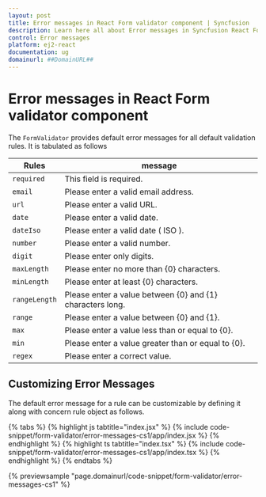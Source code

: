 ```yaml
---
layout: post
title: Error messages in React Form validator component | Syncfusion
description: Learn here all about Error messages in Syncfusion React Form validator component of Syncfusion Essential JS 2 and more.
control: Error messages 
platform: ej2-react
documentation: ug
domainurl: ##DomainURL##
---
```


# Error messages in React Form validator component

The `FormValidator` provides default error messages for all default validation rules.
It is tabulated as follows

| Rules | message |
| ------------- | ------------- |
| `required` | This field is required. |
| `email` | Please enter a valid email address. |
| `url` | Please enter a valid URL. |
| `date` | Please enter a valid date. |
| `dateIso` | Please enter a valid date ( ISO ). |
| `number` | Please enter a valid number. |
| `digit` | Please enter only digits. |
| `maxLength` | Please enter no more than {0} characters. |
| `minLength` | Please enter at least {0} characters. |
| `rangeLength` | Please enter a value between {0} and {1} characters long. |
| `range` | Please enter a value between {0} and {1}. |
| `max` | Please enter a value less than or equal to {0}. |
| `min` | Please enter a value greater than or equal to {0}. |
| `regex` | Please enter a correct value. |

## Customizing Error Messages

The default error message for a rule can be customizable by defining it along with concern rule object as follows.

{% tabs %}
{% highlight js tabtitle="index.jsx" %}
{% include code-snippet/form-validator/error-messages-cs1/app/index.jsx %}
{% endhighlight %}
{% highlight ts tabtitle="index.tsx" %}
{% include code-snippet/form-validator/error-messages-cs1/app/index.tsx %}
{% endhighlight %}
{% endtabs %}

 {% previewsample "page.domainurl/code-snippet/form-validator/error-messages-cs1" %}
